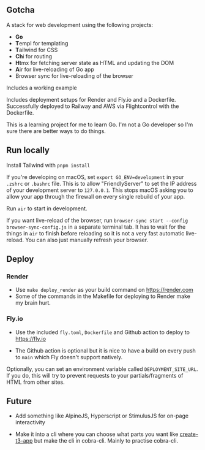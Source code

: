 ## Gotcha

A stack for web development using the following projects:

- **Go**
- **T**empl for templating
- **T**ailwind for CSS
- **Ch**i for routing
- **H**tmx for fetching server state as HTML and updating the DOM
- **A**ir for live-reloading of Go app
- Browser sync for live-reloading of the browser

Includes a working example

Includes deployment setups for Render and Fly.io and a Dockerfile. Successfully deployed to Railway and AWS via Flightcontrol with the Dockerfile.

This is a learning project for me to learn Go. I'm not a Go developer so I'm sure there are better ways to do things.

## Run locally

Install Tailwind with `pnpm install`

If you're developing on macOS, set `export GO_ENV=development` in your `.zshrc` or `.bashrc` file. This is to allow "FriendlyServer" to set the IP address of your development server to `127.0.0.1`. This stops macOS asking you to allow your app through the firewall on every single rebuild of your app.

Run `air` to start in development.

If you want live-reload of the browser, run `browser-sync start --config browser-sync-config.js` in a separate terminal tab. It has to wait for the things in `air` to finish before reloading so it is not a very fast automatic live-reload. You can also just manually refresh your browser.

## Deploy

### Render
- Use `make deploy_render` as your build command on <https://render.com>
- Some of the commands in the Makefile for deploying to Render make my brain hurt.

### Fly.io
- Use the included `fly.toml`, `Dockerfile` and Github action to deploy to <https://fly.io>

- The Github action is optional but it is nice to have a build on every push to `main` which Fly doesn't support natively.

Optionally, you can set an environment variable called `DEPLOYMENT_SITE_URL`. If you do, this will try to prevent requests to your partials/fragments of HTML from other sites.

## Future

- Add something like AlpineJS, Hyperscript or StimulusJS for on-page interactivity

- Make it into a cli where you can choose what parts you want like [create-t3-app](https://create.t3.gg) but make the cli in cobra-cli. Mainly to practise cobra-cli.